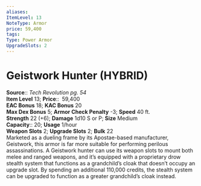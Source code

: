 ```yaml
---
aliases: 
ItemLevel: 13
NoteType: Armor
price: 59,400
tags: 
Type: Power Armor
UpgradeSlots: 2
---
```


# Geistwork Hunter (HYBRID)

**Source**:: _Tech Revolution pg. 54_  
**Item Level** 13;
**Price**::  59,400  
**EAC Bonus** 18; **KAC Bonus** 20  
**Max Dex Bonus** 5; **Armor Check Penalty** -3; **Speed** 40 ft.  
**Strength** 22 (+6); **Damage** 1d10 S or P; **Size** Medium  
**Capacity**:: 20; **Usage** 1/hour  
**Weapon Slots** 2; **Upgrade Slots** 2; **Bulk** 22  
Marketed as a dueling frame by its Apostae-based manufacturer, Geistwork, this armor is far more suitable for performing perilous assassinations. A Geistwork hunter can use its weapon slots to mount both melee and ranged weapons, and it’s equipped with a proprietary drow stealth system that functions as a grandchild’s cloak that doesn’t occupy an upgrade slot. By spending an additional 110,000 credits, the stealth system can be upgraded to function as a greater grandchild’s cloak instead.
